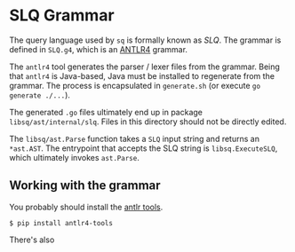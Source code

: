 # SLQ Grammar

The query language used by `sq` is formally known as _SLQ_. The
grammar is defined in `SLQ.g4`, which is an [ANTLR4](https://www.antlr.org/) grammar.

The `antlr4` tool generates the parser / lexer files from the grammar.
Being that `antlr4` is Java-based, Java must be installed to regenerate
from the grammar. The process is encapsulated in `generate.sh` (or execute
`go generate ./...`). 

The generated `.go` files ultimately end up in package `libsq/ast/internal/slq`. Files
in this directory should not be directly edited.

The `libsq/ast.Parse` function takes a `SLQ` input string and returns an `*ast.AST`.
The entrypoint that accepts the SLQ string is `libsq.ExecuteSLQ`, which ultimately
invokes `ast.Parse`.

## Working with the grammar

You probably should install the [antlr tools](https://github.com/antlr/antlr4-tools).

```shell
$ pip install antlr4-tools
```

There's also 


